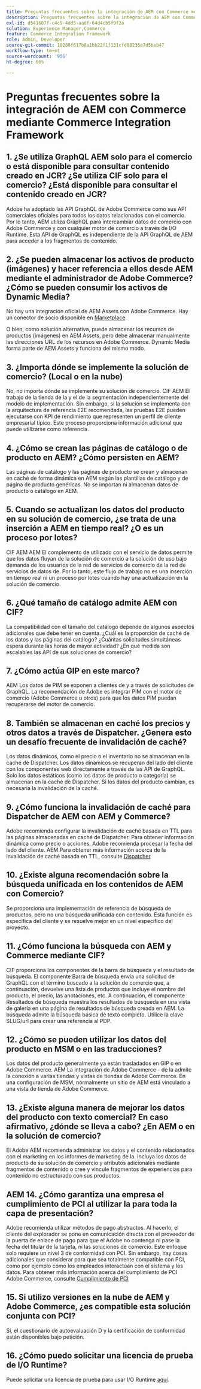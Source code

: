 ```yaml
---
title: Preguntas frecuentes sobre la integración de AEM con Commerce mediante Commerce Integration Framework
description: Preguntas frecuentes sobre la integración de AEM con Commerce mediante Commerce Integration Framework
exl-id: d541607f-c4c9-4dd5-aadf-64d4cb5f9f2a
solution: Experience Manager,Commerce
feature: Commerce Integration Framework
role: Admin, Developer
source-git-commit: 10268f617b8a1bb22f1f131cfd88236e7d5beb47
workflow-type: tm+mt
source-wordcount: '956'
ht-degree: 66%

---
```


# Preguntas frecuentes sobre la integración de AEM con Commerce mediante Commerce Integration Framework

## 1. ¿Se utiliza GraphQL AEM solo para el comercio o está disponible para consultar contenido creado en JCR? ¿Se utiliza CIF solo para el comercio? ¿Está disponible para consultar el contenido creado en JCR?

Adobe ha adoptado las API GraphQL de Adobe Commerce como sus API comerciales oficiales para todos los datos relacionados con el comercio. Por lo tanto, AEM utiliza GraphQL para intercambiar datos de comercio con Adobe Commerce y con cualquier motor de comercio a través de I/O Runtime. Esta API de GraphQL es independiente de la API GraphQL de AEM para acceder a los fragmentos de contenido.

## 2. ¿Se pueden almacenar los activos de producto (imágenes) y hacer referencia a ellos desde AEM mediante el administrador de Adobe Commerce? ¿Cómo se pueden consumir los activos de Dynamic Media?

No hay una integración oficial de AEM Assets con Adobe Commerce. Hay un conector de socio disponible en [Marketplace](https://marketplace.magento.com/partner/bounteous_ecomm).

O bien, como solución alternativa, puede almacenar los recursos de productos (imágenes) en AEM Assets, pero debe almacenar manualmente las direcciones URL de los recursos en Adobe Commerce. Dynamic Media forma parte de AEM Assets y funciona del mismo modo.

## 3. ¿Importa dónde se implemente la solución de comercio? (Local o en la nube)

No, no importa dónde se implemente su solución de comercio. CIF AEM El trabajo de la tienda de la y el de la segmentación independientemente del modelo de implementación. Sin embargo, si la solución se implementa con la arquitectura de referencia E2E recomendada, las pruebas E2E pueden ejecutarse con KPI de rendimiento que representen un perfil de cliente empresarial típico. Este proceso proporciona información adicional que puede utilizarse como referencia.

## 4. ¿Cómo se crean las páginas de catálogo o de producto en AEM? ¿Cómo persisten en AEM?

Las páginas de catálogo y las páginas de producto se crean y almacenan en caché de forma dinámica en AEM según las plantillas de catálogo y de página de producto genéricas. No se importan ni almacenan datos de producto o catálogo en AEM.

## 5. Cuando se actualizan los datos del producto en su solución de comercio, ¿se trata de una inserción a AEM en tiempo real? ¿O es un proceso por lotes?

CIF AEM AEM El complemento de utilizado con el servicio de datos permite que los datos fluyan de la solución de comercio a la solución de uso bajo demanda de los usuarios de la red de servicios de comercio de la red de servicios de datos de. Por lo tanto, este flujo de trabajo no es una inserción en tiempo real ni un proceso por lotes cuando hay una actualización en la solución de comercio.

## 6. ¿Qué tamaño de catálogo admite AEM con CIF?

La compatibilidad con el tamaño del catálogo depende de algunos aspectos adicionales que debe tener en cuenta. ¿Cuál es la proporción de caché de los datos y las páginas del catálogo? ¿Cuántas solicitudes simultáneas espera durante las horas de mayor actividad? ¿En qué medida son escalables las API de sus soluciones de comercio?

## 7. ¿Cómo actúa GIP en este marco?

AEM Los datos de PIM se exponen a clientes de y a través de solicitudes de GraphQL. La recomendación de Adobe es integrar PIM con el motor de comercio (Adobe Commerce u otros) para que los datos PIM puedan recuperarse del motor de comercio.

## 8. También se almacenan en caché los precios y otros datos a través de Dispatcher. ¿Genera esto un desafío frecuente de invalidación de caché?

Los datos dinámicos, como el precio o el inventario no se almacenan en la caché de Dispatcher. Los datos dinámicos se recuperan del lado del cliente con los componentes web directamente a través de las API de GraphQL. Solo los datos estáticos (como los datos de producto o categoría) se almacenan en la caché de Dispatcher. Si los datos del producto cambian, es necesaria la invalidación de la caché.

## 9. ¿Cómo funciona la invalidación de caché para Dispatcher de AEM con AEM y Commerce?

Adobe recomienda configurar la invalidación de caché basada en TTL para las páginas almacenadas en caché de Dispatcher. Para obtener información dinámica como precio o acciones, Adobe recomienda procesar la fecha del lado del cliente. AEM Para obtener más información acerca de la invalidación de caché basada en TTL, consulte [Dispatcher](https://experienceleague.adobe.com/docs/experience-cloud-kcs/kbarticles/KA-17458.html?lang=es)

## 10. ¿Existe alguna recomendación sobre la búsqueda unificada en los contenidos de AEM con Comercio?

Se proporciona una implementación de referencia de búsqueda de productos, pero no una búsqueda unificada con contenido. Esta función es específica del cliente y se resuelve mejor en un nivel específico del proyecto.

## 11. ¿Cómo funciona la búsqueda con AEM y Commerce mediante CIF?

CIF proporciona los componentes de la barra de búsqueda y el resultado de búsqueda. El componente Barra de búsqueda envía una solicitud de GraphQL con el término buscado a la solución de comercio que, a continuación, devuelve una lista de productos que incluye el nombre del producto, el precio, las anotaciones, etc. A continuación, el componente Resultados de búsqueda muestra los resultados de búsqueda en una vista de galería en una página de resultados de búsqueda creada en AEM. La búsqueda admite la búsqueda básica de texto completo. Utilice la clave SLUG/url para crear una referencia al PDP.

## 12. ¿Cómo se pueden utilizar los datos del producto en MSM o en las traducciones?

Los datos del producto generalmente ya están trasladados en GIP o en Adobe Commerce. AEM La integración de Adobe Commerce - de la admite la conexión a varias tiendas y vistas de tiendas de Adobe Commerce. En una configuración de MSM, normalmente un sitio de AEM está vinculado a una vista de tienda de Adobe Commerce.

## 13. ¿Existe alguna manera de mejorar los datos del producto con texto comercial? En caso afirmativo, ¿dónde se lleva a cabo? ¿En AEM o en la solución de comercio?

El Adobe AEM recomienda administrar los datos y el contenido relacionados con el marketing en los informes de marketing de la. Incluya los datos de producto de su solución de comercio y atributos adicionales mediante fragmentos de contenido o cree y vincule fragmentos de experiencias para contenido no estructurado con sus productos.

## AEM 14. ¿Cómo garantiza una empresa el cumplimiento de PCI al utilizar la para toda la capa de presentación?

Adobe recomienda utilizar métodos de pago abstractos. Al hacerlo, el cliente del explorador se pone en comunicación directa con el proveedor de la puerta de enlace de pago para que el Adobe no contenga ni pase la fecha del titular de la tarjeta, ni las soluciones de comercio. Este enfoque solo requiere un nivel 3 de conformidad con PCI. Sin embargo, hay cosas adicionales que considerar para que sea totalmente compatible con PCI, como por ejemplo cómo los empleados interactúan con el sistema y los datos. Para obtener más información acerca del cumplimiento de PCI Adobe Commerce, consulte [Cumplimiento de PCI](https://business.adobe.com/products/magento/pci-compliance.html?lang=es)

## 15. Si utilizo versiones en la nube de AEM y Adobe Commerce, ¿es compatible esta solución conjunta con PCI?

Sí, el cuestionario de autoevaluación D y la certificación de conformidad están disponibles bajo petición.

## 16. ¿Cómo puedo solicitar una licencia de prueba de I/O Runtime?

Puede solicitar una licencia de prueba para usar I/O Runtime [aquí](https://adobeio.typeform.com/to/obqgRm).
